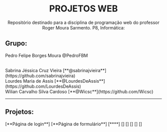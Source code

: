 <h1 align="center">PROJETOS WEB</h1>
<p align="center">Repositório destinado para a disciplina de programação web do professor Roger Moura Sarmento. P8, Informática:</p>
<h2>Grupo:</h2>
<p href="https://github.com/PedroFBM">Pedro Felipe Borges Moura @PedroFBM</p><br>
Sabrina Jéssica Cruz Vieira
[**@sabrinajvieira**](https://github.com/sabrinajvieira)<br>
Lourdes Maria de Assis [**@LourdesDeAssis**](https://github.com/LourdesDeAssis)<br>
Wilian Carvalho Silva Cardoso [**@Wicsc**](https://github.com/Wicsc)<br>
<hr>
<h2>Projetos:</h2>
[**Página de login**]
[**Página de formulário**]
[****]
[]
[]
[]
[]
[]
